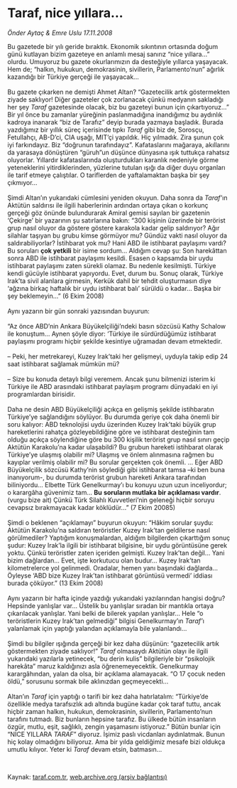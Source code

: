 # Taraf, nice yıllara...

*Önder Aytaç & Emre Uslu 17.11.2008*

<div class="taraf_structure_2col_1zq">
<div class="margen_n">



 <p>Bu gazetede bir yılı geride bıraktık. Ekonomik sıkıntının ortasında doğum günü kutlayan bizim gazeteye en anlamlı mesaj sanırız “nice yıllara...” olurdu. Umuyoruz bu gazete okurlarımızın da desteğiyle yıllarca yaşayacak. Hem de; “halkın, hukukun, demokrasinin, sivillerin, Parlamento’nun” ağırlık kazandığı bir Türkiye gerçeği ile yaşayacak... <br/><br/>Bu gazete çıkarken ne demişti Ahmet Altan? “Gazetecilik artık göstermekten ziyade saklıyor! Diğer gazeteler çok zorlanacak çünkü medyanın sakladığı her şey <i>Taraf</i> gazetesinde olacak, biz bu gazeteyi bunun için çıkartıyoruz...” Bir yıl önce bu zamanlar yüreğinin paslanmadığına inandığımız bu aydınlık kadroya inanarak “biz de Tarafız” deyip burada yazmaya başladık. Burada yazdığımız bir yıllık süreç içerisinde tıpkı <i>Taraf</i> gibi biz de, Sorosçu, Fetullahçı, AB-D’ci, CIA uşağı, MIT’çi yapıldık. Hiç yılmadık. Zira şunun çok iyi farkındayız. Biz “doğrunun tarafındayız”. Kafataslarını mağaraya, akıllarını da yarasaya dönüştüren “güruh”un düşünce dünyasına ışık tuttukça rahatsız oluyorlar. Yıllardır kafataslarında oluşturdukları karanlık nedeniyle görme yeteneklerini yitirdiklerinden, yüzlerine tutulan ışığı da diğer duyu organları ile tarif etmeye çalıştılar. O tariflerden de yaftalamaktan başka bir şey çıkmıyor... <br/><br/>Şimdi Altan’ın yukarıdaki cümlesini yeniden okuyun. Daha sonra da <i>Taraf’</i>ın Aktütün saldırısı ile ilgili haberlerinin ardından ortaya çıkan o korkunç gerçeği göz önünde bulundurarak Amiral gemisi sayılan bir gazetenin ‘Çekirge’ bir yazarının şu satırlarına bakın: “300 kişinin üzerinde bir terörist grup nasıl oluyor da göstere göstere karakola kadar gelip saldırıyor? Ağır silahlar taşıyan bu grubu kimse görmüyor mu? Gündüz vakti nasıl oluyor da saldırabiliyorlar? İstihbarat yok mu? Hani ABD ile istihbarat paylaşımı vardı? Bu soruları <b>çok yetkili</b> bir isime sordum... Aldığım cevap şu: Son harekâttan sonra ABD ile istihbarat paylaşımı kesildi. Esasen o kapsamda bir uydu istihbarat paylaşımı zaten sürekli olamaz. Bu nedenle kesilmişti. Türkiye kendi gücüyle istihbarat yapıyordu. Evet, durum bu. Sonuç olarak, Türkiye Irak’ta sivil alanlara girmesin, Kerkük dahil bir tehdit oluşturmasın diye ‘ağzına birkaç haftalık bir uydu istihbarat balı’ sürüldü o kadar... Başka bir şey beklemeyin...” (6 Ekim 2008) <br/><br/>Aynı yazarın bir gün sonraki yazısından buyurun: <br/><br/>“Az önce ABD’nin Ankara Büyükelçiliği’ndeki basın sözcüsü Kathy Schalow ile konuştum... Aynen şöyle diyor: ‘Türkiye ile sürdürdüğümüz istihbarat paylaşımı programı hiçbir şekilde kesintiye uğramadan devam etmektedir. <br/><br/>– Peki, her metrekareyi, Kuzey Irak’taki her gelişmeyi, uyduyla takip edip 24 saat istihbarat sağlamak mümkün mü? <br/><br/>– Size bu konuda detaylı bilgi veremem. Ancak şunu bilmenizi isterim ki Türkiye ile ABD arasındaki istihbarat paylaşım programı dünyadaki en iyi programlardan birisidir. <br/><br/>Daha ne desin ABD Büyükelçiliği açıkça en gelişmiş şekilde istihbaratın Türkiye’ye sağlandığını söylüyor. Bu durumda geriye çok daha önemli bir soru kalıyor: ABD teknolojisi uydu üzerinden Kuzey Irak’taki büyük grup hareketlerini rahatça gözleyebildiğine göre ve istihbarat desteğinin tam olduğu açıkça söylendiğine göre bu 300 kişilik terörist grup nasıl sınırı geçip Aktütün Karakolu’na kadar ulaşabildi? Bu grubun hareketi istihbarat olarak Türkiye’ye ulaşmış olabilir mi? Ulaşmış ve önlem alınmasına rağmen bu kayıplar verilmiş olabilir mi? Bu sorular gerçekten çok önemli. ... Eğer ABD Büyükelçilik sözcüsü Kathy’nin söylediği gibi istihbarat tamsa –ki ben buna inanıyorum-, bu durumda terörist grubun hareketi Ankara tarafından biliniyordu... Elbette Türk Genelkurmay’ı bu konuyu uzun uzun inceliyordur; o karargâha güvenimiz tam... <b>Bu</b> <b>soruların mutlaka bir açıklaması vardır</b>. (vurgu bize ait) Çünkü Türk Silahlı Kuvvetleri’nin geleneği hiçbir soruyu cevapsız bırakmayacak kadar köklüdür...” (7 Ekim 20085)<br/><br/>Şimdi o beklenen “açıklamayı” buyurun okuyun: “Hâkim sorular şuydu: Aktütün Karakolu’na saldıran teröristler Kuzey Irak’tan geldilerse nasıl görülmediler? Yaptığım konuşmalardan, aldığım bilgilerden çıkarttığım sonuç şudur: Kuzey Irak’la ilgili bir istihbarat bilgisine, bir uydu görüntüsüne gerek yoktu. Çünkü teröristler zaten içeriden gelmişti. Kuzey Irak’tan değil... Yani bizim dağlardan... Evet, işte korkutucu olan budur... Kuzey Irak’tan kilometrelerce yol gelinmedi. Oradalar, hemen yanı başındaki dağlarda... Öyleyse ‘ABD bize Kuzey Irak’tan istihbarat görüntüsü vermedi’ iddiası burada çöküyor.” (13 Ekim 2008) <br/><br/>Aynı yazarın bir hafta içinde yazdığı yukarıdaki yazılarından hangisi doğru? Hepsinde yanlışlar var... Üstelik bu yanlışlar sıradan bir mantıkla ortaya çıkarılacak yanlışlar. Yani belki de bilerek yapılan yanlışlar... Hele “o teröristlerin Kuzey Irak’tan gelmediği” bilgisi Genelkurmay’ın <i>Taraf’</i>ı yalanlamak için yaptığı yalandan açıklamayla bile yalanlandı... <br/><br/>Şimdi bu bilgiler ışığında gerçeği bir kez daha düşünün: “gazetecilik artık göstermekten ziyade saklıyor!” <i>Taraf</i> olmasaydı Aktütün olayı ile ilgili yukarıdaki yazılarla yetinecek, “bu derin kulis” bilgileriyle bir “psikolojik harekâta” maruz kaldığınızı asla öğrenemeyecektik. Genelkurmay karargâhından, yalan da olsa, bir açıklama alamayacak. “O 17 çocuk neden öldü,” sorusunu sormak bile aklınızdan geçmeyecekti... <br/><br/>Altan’ın <i>Taraf</i> için yaptığı o tarifi bir kez daha hatırlatalım: “Türkiye’de özellikle medya tarafsızlık adı altında bugüne kadar çok taraf tuttu, ancak hiçbir zaman halkın, hukukun, demokrasinin, sivillerin, Parlamento’nun tarafını tutmadı. Biz bunların hepsine tarafız. Bu ülkede bütün insanların özgür, mutlu, eşit, sağlıklı, zengin yaşamasını istiyoruz.” Bütün bunlar için “NİCE YILLARA <i>TARAF</i>” diyoruz. İşimiz paslı vicdanları aydınlatmak. Bunun hiç kolay olmadığını biliyoruz. Ama bir yılda geldiğimiz mesafe bizi oldukça umutlu kılıyor. Yeter ki <i>Taraf</i> devam etsin, batmasın... </p>

<br/>


<div id="taraf_not">
</div>

</div>


</div>

Kaynak: [taraf.com.tr](http://www.taraf.com.tr:80/makale/2704.htm), [web.archive.org (arşiv bağlantısı)](http://web.archive.org/web/20090422061917/http://www.taraf.com.tr:80/makale/2704.htm)
